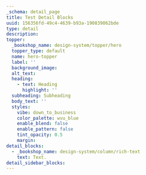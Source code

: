 ```yaml
---
_schema: detail_page
title: Test Detail Blocks
uuid: 156356fd-49c4-4639-b93a-190839062bde
type: detail
description:
topper:
  _bookshop_name: design-system/topper/hero
  topper_type: default
  name: hero-topper
  label: ''
  background_image:
  alt_text:
  heading:
    - text: Heading
      highlight: ''
  subheading: Subheading
  body_text: ''
  styles:
    vibe: down_to_business
    color_palette: wvu_blue
    enable_blend: false
    enable_pattern: false
    tint_opacity: 0.5
    margin:
detail_blocks:
  - _bookshop_name: design-system/column/rich-text
    text: Text.
detail_sidebar_blocks:
---
```

